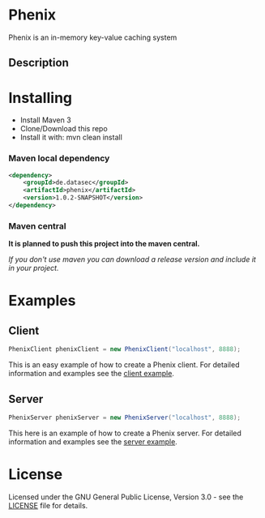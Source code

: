 # Phenix

Phenix is an in-memory key-value caching system

## Description



# Installing

 * Install Maven 3
 * Clone/Download this repo
 * Install it with: mvn clean install

### Maven local dependency

```xml
<dependency>
    <groupId>de.datasec</groupId>
    <artifactId>phenix</artifactId>
    <version>1.0.2-SNAPSHOT</version>
</dependency>
```

### Maven central

__It is planned to push this project into the maven central.__


_If you don't use maven you can download a release version and include it in your project._

# Examples

## Client

```java
PhenixClient phenixClient = new PhenixClient("localhost", 8888);
```

This is an easy example of how to create a Phenix client.
For detailed information and examples see the [client example](https://github.com/DataSecs/Phenix/blob/master/client/src/test/java/ExampleClient.java).

## Server

```java
PhenixServer phenixServer = new PhenixServer("localhost", 8888);
```

This here is an example of how to create a Phenix server.
For detailed information and examples see the [server example](https://github.com/DataSecs/Phenix/blob/master/server/src/test/java/ExampleServer.java).

# License

Licensed under the GNU General Public License, Version 3.0 - see the [LICENSE](LICENSE) file for details.